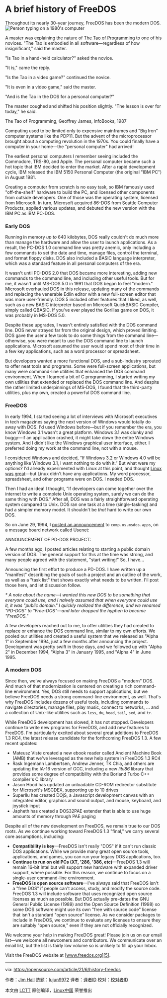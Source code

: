 [#]: subject: (A brief history of FreeDOS)
[#]: via: (https://opensource.com/article/21/6/history-freedos)
[#]: author: (Jim Hall https://opensource.com/users/jim-hall)
[#]: collector: (lujun9972)
[#]: translator: ( )
[#]: reviewer: ( )
[#]: publisher: ( )
[#]: url: ( )

A brief history of FreeDOS
======
Throughout its nearly 30-year journey, FreeDOS has been the modern DOS.
![Person typing on a 1980's computer][1]

A master was explaining the nature of [The Tao of Programming][2] to one of his novices. "The Tao is embodied in all software—regardless of how insignificant," said the master.

"Is Tao in a hand-held calculator?" asked the novice.

"It is," came the reply.

"Is the Tao in a video game?" continued the novice.

"It is even in a video game," said the master.

"And is the Tao in the DOS for a personal computer?"

The master coughed and shifted his position slightly. "The lesson is over for today," he said.

The Tao of Programming, Geoffrey James, InfoBooks, 1987

Computing used to be limited only to expensive mainframes and "Big Iron" computer systems like the PDP11. But the advent of the microprocessor brought about a computing revolution in the 1970s. You could finally have a computer in your home—the "personal computer" had arrived!

The earliest personal computers I remember seeing included the Commodore, TRS-80, and Apple. The personal computer became such a hot topic that IBM decided to enter the market. After a rapid development cycle, IBM released the IBM 5150 Personal Computer (the original "IBM PC") in August 1981.

Creating a computer from scratch is no easy task, so IBM famously used "off-the-shelf" hardware to build the PC, and licensed other components from outside developers. One of those was the operating system, licensed from Microsoft. In turn, Microsoft acquired 86-DOS from Seattle Computer Products, applied various updates, and debuted the new version with the IBM PC as IBM PC-DOS.

### Early DOS

Running in memory _up to_ 640 kilobytes, DOS really couldn't do much more than manage the hardware and allow the user to launch applications. As a result, the PC-DOS 1.0 command line was pretty anemic, only including a few commands to set the date and time, manage files, control the terminal, and format floppy disks. DOS also included a BASIC language interpreter, which was a standard feature in all personal computers of the era.

It wasn't until PC-DOS 2.0 that DOS became more interesting, adding new commands to the command line, and including other useful tools. But for me, it wasn't until MS-DOS 5.0 in 1991 that DOS began to feel "modern." Microsoft overhauled DOS in this release, updating many of the commands and replacing the venerable Edlin editor with a new full-screen editor that was more user-friendly. DOS 5 included other features that I liked, as well, such as a new BASIC interpreter based on Microsoft QuickBASIC Compiler, simply called QBASIC. If you've ever played the Gorillas game on DOS, it was probably in MS-DOS 5.0.

Despite these upgrades, I wasn't entirely satisfied with the DOS command line. DOS never strayed far from the original design, which proved limiting. DOS gave the user a few tools to do some things from the command line—otherwise, you were meant to use the DOS command line to launch applications. Microsoft assumed the user would spend most of their time in a few key applications, such as a word processor or spreadsheet.

But developers wanted a more functional DOS, and a sub-industry sprouted to offer neat tools and programs. Some were full-screen applications, but many were command-line utilities that enhanced the DOS command environment. When I learned a bit of C programming, I started writing my own utilities that extended or replaced the DOS command line. And despite the rather limited underpinnings of MS-DOS, I found that the third-party utilities, plus my own, created a powerful DOS command line.

### FreeDOS

In early 1994, I started seeing a lot of interviews with Microsoft executives in tech magazines saying the next version of Windows would totally do away with DOS. I'd used Windows before—but if you remember the era, you know Windows 3.1 wasn't a great platform. Windows 3.1 was clunky and buggy—if an application crashed, it might take down the entire Windows system. And I didn't like the Windows graphical user interface, either. I preferred doing my work at the command line, not with a mouse.

I considered Windows and decided, “If Windows 3.2 or Windows 4.0 will be anything like Windows 3.1, I want nothing to do with it.” But what were my options? I'd already experimented with Linux at this point, and thought [Linux was great][3]—but Linux didn't have any applications. My word processor, spreadsheet, and other programs were on DOS. I needed DOS.

Then I had an idea! I thought, “If developers can come together over the internet to write a complete Unix operating system, surely we can do the same thing with DOS.” After all, DOS was a fairly straightforward operating system compared to Unix. DOS ran one task at a time (single-tasking) and had a simpler memory model. It shouldn't be _that_ hard to write our own DOS.

So on June 29, 1994, I [posted an announcement][4] to `comp.os.msdos.apps`, on a message board network called Usenet:

ANNOUNCEMENT OF PD-DOS PROJECT:

A few months ago, I posted articles relating to starting a public domain version of DOS. The general support for this at the time was strong, and many people agreed with the statement, "start writing!" So, I have...

Announcing the first effort to produce a PD-DOS. I have written up a "manifest" describing the goals of such a project and an outline of the work, as well as a "task list" that shows exactly what needs to be written. I'll post those here, and let discussion follow.

_* A note about the name—I wanted this new DOS to be something that everyone could use, and I naively assumed that when everyone could use it, it was "public domain." I quickly realized the difference, and we renamed "PD-DOS" to "Free-DOS"—and later dropped the hyphen to become "FreeDOS."_

A few developers reached out to me, to offer utilities they had created to replace or enhance the DOS command line, similar to my own efforts. We pooled our utilities and created a useful system that we released as "Alpha 1" in September 1994, just a few months after announcing the project. Development was pretty swift in those days, and we followed up with "Alpha 2" in December 1994, "Alpha 3" in January 1995, and "Alpha 4" in June 1995.

### A modern DOS

Since then, we've always focused on making FreeDOS a "modern" DOS. And much of that modernization is centered on creating a rich command-line environment. Yes, DOS still needs to support applications, but we believe FreeDOS needs a strong command-line environment, as well. That's why FreeDOS includes dozens of useful tools, including commands to navigate directories, manage files, play music, connect to networks, ... and a collection of Unix-like utilities such as `less`, `du`, `head`, `tail`, `sed`, and `tr`.

While FreeDOS development has slowed, it has not stopped. Developers continue to write new programs for FreeDOS, and add new features to FreeDOS. I'm particularly excited about several great additions to FreeDOS 1.3 RC4, the latest release candidate for the forthcoming FreeDOS 1.3. A few recent updates:

  * Mateusz Viste created a new ebook reader called Ancient Machine Book (AMB) that we've leveraged as the new help system in FreeDOS 1.3 RC4
  * Rask Ingemann Lambertsen, Andrew Jenner, TK Chia, and others are updating the IA-16 version of GCC, including a new _libi86_ library that provides some degree of compatibility with the Borland Turbo C++ compiler's C library
  * Jason Hood has updated an unloadable CD-ROM redirector substitute for Microsoft's MSCDEX, supporting up to 10 drives
  * SuperIlu has created DOjS, a Javascript development canvas with an integrated editor, graphics and sound output, and mouse, keyboard, and joystick input
  * Japheth has created a DOS32PAE extender that is able to use huge amounts of memory through PAE paging



Despite all of the new development on FreeDOS, we remain true to our DOS roots. As we continue working toward FreeDOS 1.3 "final," we carry several core assumptions, including:

  * **Compatibility is key**—FreeDOS isn't really "DOS" if it can't run classic DOS applications. While we provide many great open source tools, applications, and games, you can run your legacy DOS applications, too.
  * **Continue to run on old PCs (XT, '286, '386, etc)**—FreeDOS 1.3 will remain 16-bit Intel but will support new hardware with expanded driver support, where possible. For this reason, we continue to focus on a single-user command-line environment.
  * **FreeDOS is open source software**—I've always said that FreeDOS isn't a "free DOS" if people can't access, study, and modify the source code. FreeDOS 1.3 will include software that uses recognized open source licenses as much as possible. But DOS actually pre-dates the GNU General Public License (1989) and the Open Source Definition (1998) so some DOS software might use its own "free with source code" license that isn't a standard "open source" license. As we consider packages to include in FreeDOS, we continue to evaluate any licenses to ensure they are suitably "open source," even if they are not officially recognized.



We welcome your help in making FreeDOS great! Please join us on our email list—we welcome all newcomers and contributors. We communicate over an email list, but the list is fairly low volume so is unlikely to fill up your Inbox.

Visit the FreeDOS website at [www.freedos.org][5].

--------------------------------------------------------------------------------

via: https://opensource.com/article/21/6/history-freedos

作者：[Jim Hall][a]
选题：[lujun9972][b]
译者：[译者ID](https://github.com/译者ID)
校对：[校对者ID](https://github.com/校对者ID)

本文由 [LCTT](https://github.com/LCTT/TranslateProject) 原创编译，[Linux中国](https://linux.cn/) 荣誉推出

[a]: https://opensource.com/users/jim-hall
[b]: https://github.com/lujun9972
[1]: https://opensource.com/sites/default/files/styles/image-full-size/public/lead-images/1980s-computer-yearbook.png?itok=eGOYEKK- (Person typing on a 1980's computer)
[2]: https://www.mit.edu/~xela/tao.html
[3]: https://opensource.com/article/17/5/how-i-got-started-linux-jim-hall-freedos
[4]: https://groups.google.com/g/comp.os.msdos.apps/c/oQmT4ETcSzU/m/O1HR8PE2u-EJ
[5]: https://www.freedos.org/
